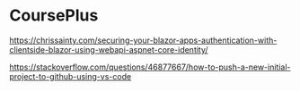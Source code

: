 # CoursePlus

https://chrissainty.com/securing-your-blazor-apps-authentication-with-clientside-blazor-using-webapi-aspnet-core-identity/

https://stackoverflow.com/questions/46877667/how-to-push-a-new-initial-project-to-github-using-vs-code
